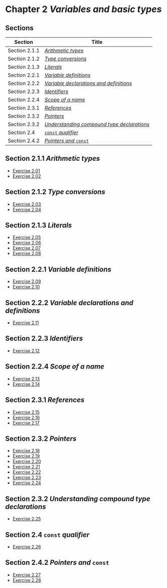 # Chapter 2 _Variables and basic types_

## Sections

| Section       | Title                                                        |
| ------------- | ------------------------------------------------------------ |
| Section 2.1.1 | [_Arithmetic types_](./section2.1.1)                         |
| Section 2.1.2 | [_Type conversions_](./section2.1.2)                         |
| Section 2.1.3 | [_Literals_](./section2.1.3)                                 |
| Section 2.2.1 | [_Variable definitions_](./section2.2.1)                     |
| Section 2.2.2 | [_Variable declarations and definitions_](./section2.2.2)    |
| Section 2.2.3 | [_Identifiers_](./section2.2.3)                              |
| Section 2.2.4 | [_Scope of a name_](./section2.2.4)                          |
| Section 2.3.1 | [_References_](./section2.3.1)                               |
| Section 2.3.2 | [_Pointers_](./section2.3.2)                                 |
| Section 2.3.2 | [_Understanding compound type declarations_](./section2.3.3) |
| Section 2.4   | [`const` _qualifier_](./section2.4)                          |
| Section 2.4.2 | [_Pointers and_ `const`](./section2.4.2)                     |


## Section 2.1.1 _Arithmetic types_
- [Exercise 2.01](./section2.1.1/exercise2.01)
- [Exercise 2.02](./section2.1.1/exercise2.02)

## Section 2.1.2 _Type conversions_
- [Exercise 2.03](./section2.1.2/exercise2.03)
- [Exercise 2.04](./section2.1.2/exercise2.04)

## Section 2.1.3 _Literals_
- [Exercise 2.05](./section2.1.3/exercise2.05)
- [Exercise 2.06](./section2.1.3/exercise2.06)
- [Exercise 2.07](./section2.1.3/exercise2.07)
- [Exercise 2.08](./section2.1.3/exercise2.08)

## Section 2.2.1 _Variable definitions_
- [Exercise 2.09](./section2.2.1/exercise2.09)
- [Exercise 2.10](./section2.2.1/exercise2.10)

## Section 2.2.2 _Variable declarations and definitions_
- [Exercise 2.11](./section2.2.2/exercise2.11)

## Section 2.2.3 _Identifiers_
- [Exercise 2.12](./section2.2.3/exercise2.12)

## Section 2.2.4 _Scope of a name_
- [Exercise 2.13](./section2.2.4/exercise2.13)
- [Exercise 2.14](./section2.2.4/exercise2.14)

## Section 2.3.1 _References_
- [Exercise 2.15](./section2.3.1/exercise2.15)
- [Exercise 2.16](./section2.3.1/exercise2.16)
- [Exercise 2.17](./section2.3.1/exercise2.17)

## Section 2.3.2 _Pointers_
- [Exercise 2.18](./section2.3.2/exercise2.18)
- [Exercise 2.19](./section2.3.2/exercise2.19)
- [Exercise 2.20](./section2.3.2/exercise2.20)
- [Exercise 2.21](./section2.3.2/exercise2.21)
- [Exercise 2.22](./section2.3.2/exercise2.22)
- [Exercise 2.23](./section2.3.2/exercise2.23)
- [Exercise 2.24](./section2.3.2/exercise2.24)

## Section 2.3.2 _Understanding compound type declarations_
- [Exercise 2.25](./section2.3.3/exercise2.25)

## Section 2.4 `const` _qualifier_
- [Exercise 2.26](./section2.4/exercise2.26)

## Section 2.4.2 _Pointers and_ `const`
- [Exercise 2.27](./section2.4.2/exercise2.27)
- [Exercise 2.28](./section2.4.2/exercise2.28)
